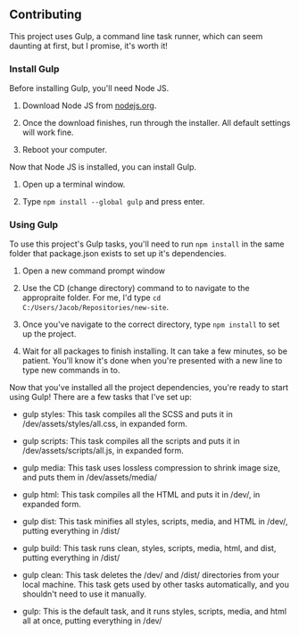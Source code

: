 ## Contributing

This project uses Gulp, a command line task runner, which can seem daunting at first, but I promise, it's worth it!

### Install Gulp

Before installing Gulp, you'll need Node JS.

1. Download Node JS from [nodejs.org](https://nodejs.org/en/).

2. Once the download finishes, run through the installer. All default settings will work fine.

3. Reboot your computer.

Now that Node JS is installed, you can install Gulp.

1. Open up a terminal window.

2. Type `npm install --global gulp` and press enter.

### Using Gulp

To use this project's Gulp tasks, you'll need to run `npm install` in the same folder that package.json exists to set up it's dependencies. 

1. Open a new command prompt window

2. Use the CD (change directory) command to to navigate to the appropraite folder. For me, I'd type `cd C:/Users/Jacob/Repositories/new-site`.

3. Once you've navigate to the correct directory, type `npm install` to set up the project.

4. Wait for all packages to finish installing. It can take a few minutes, so be patient. You'll know it's done when you're presented with a new line to type new commands in to.

Now that you've installed all the project dependencies, you're ready to start using Gulp! There are a few tasks that I've set up:

- gulp styles: This task compiles all the SCSS and puts it in /dev/assets/styles/all.css, in expanded form.

- gulp scripts: This task compiles all the scripts and puts it in /dev/assets/scripts/all.js, in expanded form.

- gulp media: This task uses lossless compression to shrink image size, and puts them in /dev/assets/media/

- gulp html: This task compiles all the HTML and puts it in /dev/, in expanded form.

- gulp dist: This task minifies all styles, scripts, media, and HTML in /dev/, putting everything in /dist/

- gulp build: This task runs clean, styles, scripts, media, html, and dist, putting everything in /dist/

- gulp clean: This task deletes the /dev/ and /dist/ directories from your local machine. This task gets used by other tasks automatically, and you shouldn't need to use it manually.

- gulp: This is the default task, and it runs styles, scripts, media, and html all at once, putting everything in /dev/
